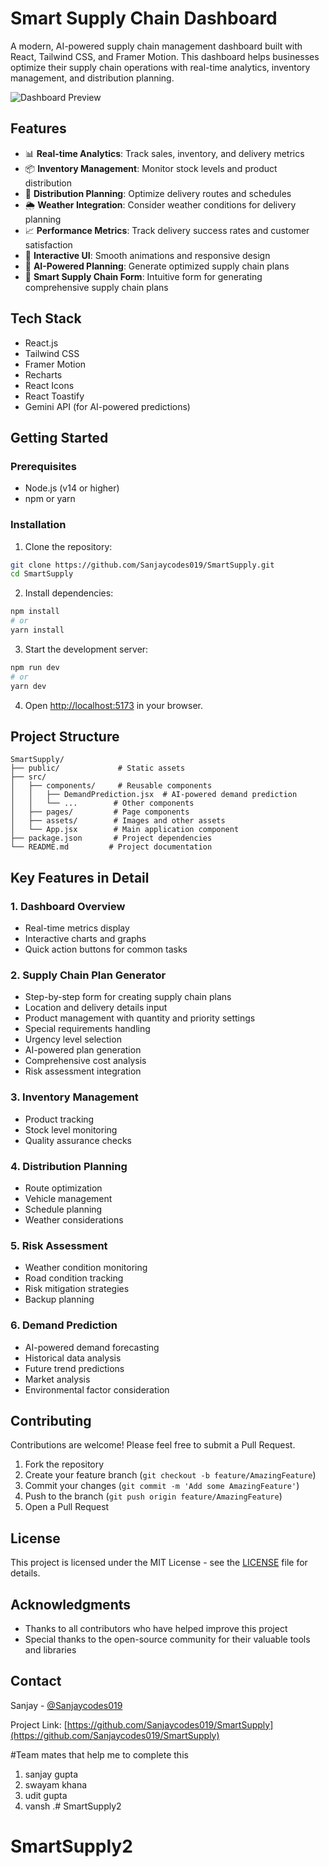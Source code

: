# Smart Supply Chain Dashboard

A modern, AI-powered supply chain management dashboard built with React, Tailwind CSS, and Framer Motion. This dashboard helps businesses optimize their supply chain operations with real-time analytics, inventory management, and distribution planning.

![Dashboard Preview](public/dashboard-preview.png)

## Features

- 📊 **Real-time Analytics**: Track sales, inventory, and delivery metrics
- 📦 **Inventory Management**: Monitor stock levels and product distribution
- 🚚 **Distribution Planning**: Optimize delivery routes and schedules
- 🌦️ **Weather Integration**: Consider weather conditions for delivery planning
- 📈 **Performance Metrics**: Track delivery success rates and customer satisfaction
- 🔄 **Interactive UI**: Smooth animations and responsive design
- 🎯 **AI-Powered Planning**: Generate optimized supply chain plans
- 📝 **Smart Supply Chain Form**: Intuitive form for generating comprehensive supply chain plans

## Tech Stack

- React.js
- Tailwind CSS
- Framer Motion
- Recharts
- React Icons
- React Toastify
- Gemini API (for AI-powered predictions)

## Getting Started

### Prerequisites

- Node.js (v14 or higher)
- npm or yarn

### Installation

1. Clone the repository:
```bash
git clone https://github.com/Sanjaycodes019/SmartSupply.git
cd SmartSupply
```

2. Install dependencies:
```bash
npm install
# or
yarn install
```

3. Start the development server:
```bash
npm run dev
# or
yarn dev
```

4. Open [http://localhost:5173](http://localhost:5173) in your browser.

## Project Structure

```
SmartSupply/
├── public/             # Static assets
├── src/
│   ├── components/     # Reusable components
│   │   ├── DemandPrediction.jsx  # AI-powered demand prediction
│   │   └── ...        # Other components
│   ├── pages/         # Page components
│   ├── assets/        # Images and other assets
│   └── App.jsx        # Main application component
├── package.json       # Project dependencies
└── README.md         # Project documentation
```

## Key Features in Detail

### 1. Dashboard Overview
- Real-time metrics display
- Interactive charts and graphs
- Quick action buttons for common tasks

### 2. Supply Chain Plan Generator
- Step-by-step form for creating supply chain plans
- Location and delivery details input
- Product management with quantity and priority settings
- Special requirements handling
- Urgency level selection
- AI-powered plan generation
- Comprehensive cost analysis
- Risk assessment integration

### 3. Inventory Management
- Product tracking
- Stock level monitoring
- Quality assurance checks

### 4. Distribution Planning
- Route optimization
- Vehicle management
- Schedule planning
- Weather considerations

### 5. Risk Assessment
- Weather condition monitoring
- Road condition tracking
- Risk mitigation strategies
- Backup planning

### 6. Demand Prediction
- AI-powered demand forecasting
- Historical data analysis
- Future trend predictions
- Market analysis
- Environmental factor consideration

## Contributing

Contributions are welcome! Please feel free to submit a Pull Request.

1. Fork the repository
2. Create your feature branch (`git checkout -b feature/AmazingFeature`)
3. Commit your changes (`git commit -m 'Add some AmazingFeature'`)
4. Push to the branch (`git push origin feature/AmazingFeature`)
5. Open a Pull Request

## License

This project is licensed under the MIT License - see the [LICENSE](LICENSE) file for details.

## Acknowledgments

- Thanks to all contributors who have helped improve this project
- Special thanks to the open-source community for their valuable tools and libraries

## Contact

Sanjay - [@Sanjaycodes019](https://github.com/Sanjaycodes019)

Project Link: [https://github.com/Sanjaycodes019/SmartSupply](https://github.com/Sanjaycodes019/SmartSupply)



#Team mates that help me to complete this
1. sanjay gupta
2. swayam khana
3. udit gupta
4. vansh .# SmartSupply2
# SmartSupply2

